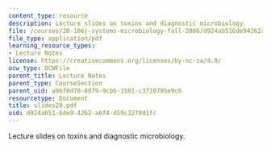 ```yaml
---
content_type: resource
description: Lecture slides on toxins and diagnostic microbiology.
file: /courses/20-106j-systems-microbiology-fall-2006/d924ab516de94262a6f4d59c3270d1fc_slides20.pdf
file_type: application/pdf
learning_resource_types:
- Lecture Notes
license: https://creativecommons.org/licenses/by-nc-sa/4.0/
ocw_type: OCWFile
parent_title: Lecture Notes
parent_type: CourseSection
parent_uid: a9bf6d70-8079-9cbb-1501-c3710795e9c6
resourcetype: Document
title: slides20.pdf
uid: d924ab51-6de9-4262-a6f4-d59c3270d1fc
---
```

Lecture slides on toxins and diagnostic microbiology.